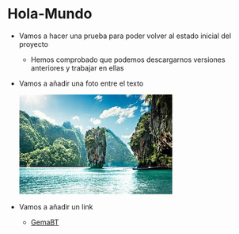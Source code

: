 # Hola-Mundo

- Vamos a hacer una prueba para poder volver al estado inicial del proyecto
  - Hemos comprobado que podemos descargarnos versiones anteriores y trabajar en ellas

- Vamos a añadir una foto entre el texto 
  
  ![Descripción de la imagen](Fotos/cuatro.jpg)

- Vamos a añadir un link
  - [GemaBT](https://github.com/GemaBT/Hola-Mundo)
